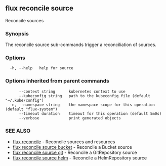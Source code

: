 ## flux reconcile source

Reconcile sources

### Synopsis

The reconcile source sub-commands trigger a reconciliation of sources.

### Options

```
  -h, --help   help for source
```

### Options inherited from parent commands

```
      --context string      kubernetes context to use
      --kubeconfig string   path to the kubeconfig file (default "~/.kube/config")
  -n, --namespace string    the namespace scope for this operation (default "flux-system")
      --timeout duration    timeout for this operation (default 5m0s)
      --verbose             print generated objects
```

### SEE ALSO

* [flux reconcile](flux_reconcile.md)	 - Reconcile sources and resources
* [flux reconcile source bucket](flux_reconcile_source_bucket.md)	 - Reconcile a Bucket source
* [flux reconcile source git](flux_reconcile_source_git.md)	 - Reconcile a GitRepository source
* [flux reconcile source helm](flux_reconcile_source_helm.md)	 - Reconcile a HelmRepository source

